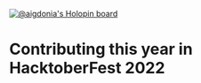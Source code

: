 
[![@aigdonia's Holopin board](https://holopin.io/api/user/board?user=aigdonia)](https://holopin.io/@aigdonia)
# Contributing this year in HacktoberFest 2022


<!--
**aigdonia/aigdonia** is a ✨ _special_ ✨ repository because its `README.md` (this file) appears on your GitHub profile.

Here are some ideas to get you started:

- 🔭 I’m currently working on ...
- 🌱 I’m currently learning ...
- 👯 I’m looking to collaborate on ...
- 🤔 I’m looking for help with ...
- 💬 Ask me about ...
- 📫 How to reach me: ...
- 😄 Pronouns: ...
- ⚡ Fun fact: ...
-->
